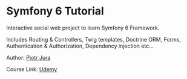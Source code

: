 # Symfony 6 Tutorial

Interactive social web project to learn Symfony 6 Framework.

Includes Routing & Controllers, Twig templates, Doctrine ORM, Forms, Authentication & Authorization, Dependency injection etc…

Author: [Piotr Jura](https://github.com/piotr-jura-udemy)

Course Link: [Udemy](https://www.udemy.com/course/symfony-framework-hands-on)
